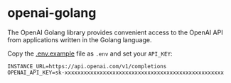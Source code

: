 # openai-golang

The OpenAI Golang library provides convenient access to the OpenAI API from applications written in the Golang language.

Copy the [.env.example](.env.example) file as `.env` and set your `API_KEY`:

```
INSTANCE_URL=https://api.openai.com/v1/completions
OPENAI_API_KEY=sk-xxxxxxxxxxxxxxxxxxxxxxxxxxxxxxxxxxxxxxxxxxxxxxxxxx
```
